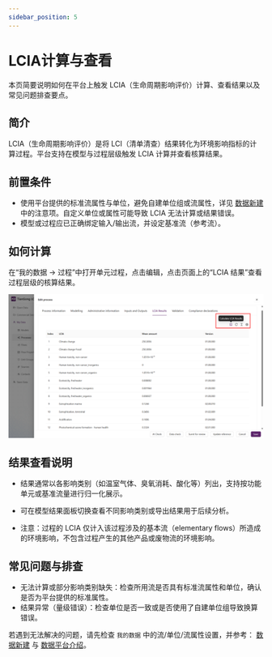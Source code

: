 ```yaml
---
sidebar_position: 5
---
```


# LCIA计算与查看

本页简要说明如何在平台上触发 LCIA（生命周期影响评价）计算、查看结果以及常见问题排查要点。

## 简介

LCIA（生命周期影响评价）是将 LCI（清单清查）结果转化为环境影响指标的计算过程。平台支持在模型与过程层级触发 LCIA 计算并查看核算结果。

## 前置条件

- 使用平台提供的标准流属性与单位，避免自建单位组或流属性，详见 [数据新建](/user-guide/create-my-data) 中的注意项。自定义单位或属性可能导致 LCIA 无法计算或结果错误。
- 模型或过程应已正确绑定输入/输出流，并设定基准流（参考流）。

## 如何计算

在“我的数据 → 过程”中打开单元过程，点击编辑，点击页面上的“LCIA 结果”查看过程层级的核算结果。

![替代文字](./img/lcia-calculation.png)

## 结果查看说明

- 结果通常以各影响类别（如温室气体、臭氧消耗、酸化等）列出，支持按功能单元或基准流量进行归一化展示。
- 可在模型结果面板切换查看不同影响类别或导出结果用于后续分析。

- 注意：过程的 LCIA 仅计入该过程涉及的基本流（elementary flows）所造成的环境影响，不包含过程产生的其他产品或废物流的环境影响。

## 常见问题与排查

- 无法计算或部分影响类别缺失：检查所用流是否具有标准流属性和单位，确认是否为平台提供的标准属性。
- 结果异常（量级错误）：检查单位是否一致或是否使用了自建单位组导致换算错误。

若遇到无法解决的问题，请先检查 `我的数据` 中的流/单位/流属性设置，并参考： [数据新建](/user-guide/create-my-data) 与 [数据平台介绍](/user-guide/data)。

